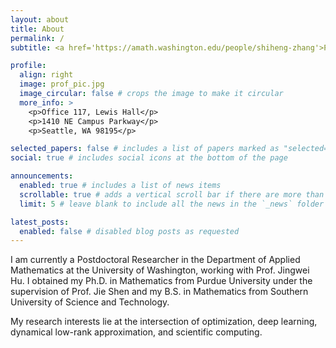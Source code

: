 ```yaml
---
layout: about
title: About
permalink: /
subtitle: <a href='https://amath.washington.edu/people/shiheng-zhang'>Postdoctoral Researcher</a> at UW.

profile:
  align: right
  image: prof_pic.jpg
  image_circular: false # crops the image to make it circular
  more_info: >
    <p>Office 117, Lewis Hall</p>
    <p>1410 NE Campus Parkway</p>
    <p>Seattle, WA 98195</p>

selected_papers: false # includes a list of papers marked as "selected={true}"
social: true # includes social icons at the bottom of the page

announcements:
  enabled: true # includes a list of news items
  scrollable: true # adds a vertical scroll bar if there are more than 3 news items
  limit: 5 # leave blank to include all the news in the `_news` folder

latest_posts:
  enabled: false # disabled blog posts as requested
---
```


I am currently a Postdoctoral Researcher in the Department of Applied Mathematics at the University of Washington, working with Prof. Jingwei Hu. I obtained my Ph.D. in Mathematics from Purdue University under the supervision of Prof. Jie Shen and my B.S. in Mathematics from Southern University of Science and Technology. 

My research interests lie at the intersection of optimization, deep learning, dynamical low-rank approximation, and scientific computing.

